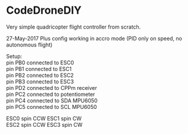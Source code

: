 # CodeDroneDIY
Very simple quadricopter flight controller from scratch.

27-May-2017 Plus config working in accro mode (PID only on speed, no autonomous flight)

Setup:  
pin PB0 connected to ESC0  
pin PB1 connected to ESC1   
pin PB2 connected to ESC2  
pin PB3 connected to ESC3  
pin PD2 connected to CPPm receiver  
pin PC2 connected to potentiometer  
pin PC4 connected to SDA MPU6050  
pin PC5 connected to SCL MPU6050  

ESC0 spin CCW 
ESC1 spin CW  
ESC2 spin CCW 
ESC3 spin CW  
